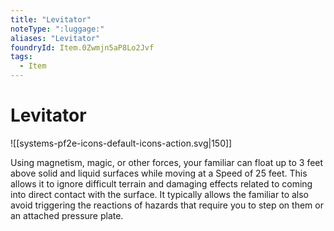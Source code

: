 ```yaml
---
title: "Levitator"
noteType: ":luggage:"
aliases: "Levitator"
foundryId: Item.0Zwmjn5aP8Lo2Jvf
tags:
  - Item
---
```


# Levitator
![[systems-pf2e-icons-default-icons-action.svg|150]]

Using magnetism, magic, or other forces, your familiar can float up to 3 feet above solid and liquid surfaces while moving at a Speed of 25 feet. This allows it to ignore difficult terrain and damaging effects related to coming into direct contact with the surface. It typically allows the familiar to also avoid triggering the reactions of hazards that require you to step on them or an attached pressure plate.
